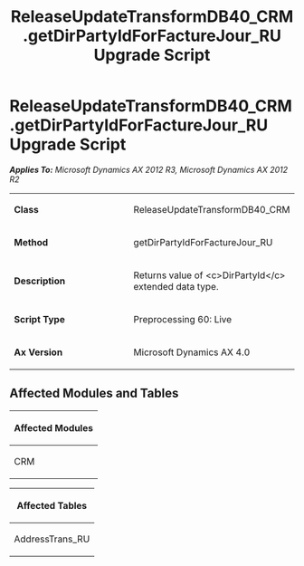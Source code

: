 ﻿---
title: ReleaseUpdateTransformDB40_CRM.getDirPartyIdForFactureJour_RU Upgrade Script
TOCTitle: ReleaseUpdateTransformDB40_CRM.getDirPartyIdForFactureJour_RU Upgrade Script
ms:assetid: f28157de-35ca-f654-fdad-4cf9e5cd8dee
ms:mtpsurl: https://msdn.microsoft.com/en-us/library/JJ737478(v=AX.60)
ms:contentKeyID: 49712172
ms.date: 05/18/2015
mtps_version: v=AX.60
---

# ReleaseUpdateTransformDB40\_CRM.getDirPartyIdForFactureJour\_RU Upgrade Script 


_**Applies To:** Microsoft Dynamics AX 2012 R3, Microsoft Dynamics AX 2012 R2_

<table>
<colgroup>
<col style="width: 50%" />
<col style="width: 50%" />
</colgroup>
<tbody>
<tr class="odd">
<td><p><strong>Class</strong></p></td>
<td><p>ReleaseUpdateTransformDB40_CRM</p></td>
</tr>
<tr class="even">
<td><p><strong>Method</strong></p></td>
<td><p>getDirPartyIdForFactureJour_RU</p></td>
</tr>
<tr class="odd">
<td><p><strong>Description</strong></p></td>
<td><p>Returns value of &lt;c&gt;DirPartyId&lt;/c&gt; extended data type.</p></td>
</tr>
<tr class="even">
<td><p><strong>Script Type</strong></p></td>
<td><p>Preprocessing 60: Live</p></td>
</tr>
<tr class="odd">
<td><p><strong>Ax Version</strong></p></td>
<td><p>Microsoft Dynamics AX 4.0</p></td>
</tr>
</tbody>
</table>


## Affected Modules and Tables

<table>
<colgroup>
<col style="width: 100%" />
</colgroup>
<thead>
<tr class="header">
<th><p>Affected Modules</p></th>
</tr>
</thead>
<tbody>
<tr class="odd">
<td><p>CRM</p></td>
</tr>
</tbody>
</table>


<table>
<colgroup>
<col style="width: 100%" />
</colgroup>
<thead>
<tr class="header">
<th><p>Affected Tables</p></th>
</tr>
</thead>
<tbody>
<tr class="odd">
<td><p>AddressTrans_RU</p></td>
</tr>
</tbody>
</table>

  



